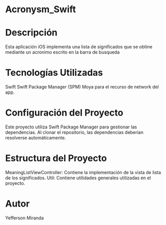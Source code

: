 # Acronysm_Swift

# Descripción

Esta aplicación iOS implementa una lista de significados que se obtine mediante un acronimo escrito en la barra de busqueda

# Tecnologías Utilizadas

Swift
Swift Package Manager (SPM)
Moya para el recurso de network del app.


# Configuración del Proyecto

Este proyecto utiliza Swift Package Manager para gestionar las dependencias. Al clonar el repositorio, las dependencias deberían resolverse automáticamente.

# Estructura del Proyecto

MeaningListViewController: Contiene la implementación de la vista de lista de los significados.
Util: Contiene utilidades generales utilizadas en el proyecto.

# Autor
Yefferson Miranda
